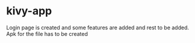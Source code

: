 # kivy-app
Login page is created and some features are added and rest to be added.
Apk for the file has to be created
